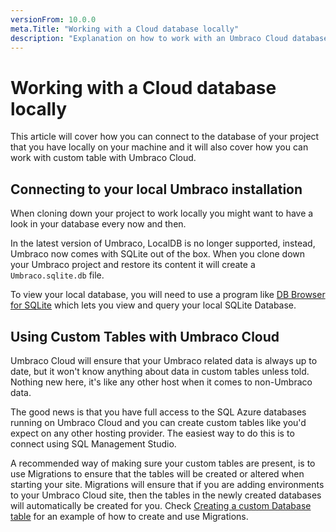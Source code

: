 ```yaml
---
versionFrom: 10.0.0
meta.Title: "Working with a Cloud database locally"
description: "Explanation on how to work with an Umbraco Cloud database locally, connecting to your local database using Visual Studio and working with custom tables in the Cloud database"
---
```


# Working with a Cloud database locally

This article will cover how you can connect to the database of your project that you have locally on your machine and it will also cover how you can work with custom table with Umbraco Cloud.

## Connecting to your local Umbraco installation

When cloning down your project to work locally you might want to have a look in your database every now and then.

In the latest version of Umbraco, LocalDB is no longer supported, instead, Umbraco now comes with SQLite out of the box.
When you clone down your Umbraco project and restore its content it will create a `Umbraco.sqlite.db` file.

To view your local database, you will need to use a program like [DB Browser for SQLite](https://sqlitebrowser.org/) which lets you view and query your local SQLite Database.

## Using Custom Tables with Umbraco Cloud

Umbraco Cloud will ensure that your Umbraco related data is always up to date, but it won't know anything about data in custom tables unless told. Nothing new here, it's like any other host when it comes to non-Umbraco data.

The good news is that you have full access to the SQL Azure databases running on Umbraco Cloud and you can create custom tables like you'd expect on any other hosting provider. The easiest way to do this is to connect using SQL Management Studio.

A recommended way of making sure your custom tables are present, is to use Migrations to ensure that the tables will be created or altered when starting your site. Migrations will ensure that if you are adding environments to your Umbraco Cloud site, then the tables in the newly created databases will automatically be created for you. Check [Creating a custom Database table](https://our.umbraco.com/Documentation/Extending/Database/) for an example of how to create and use Migrations.
